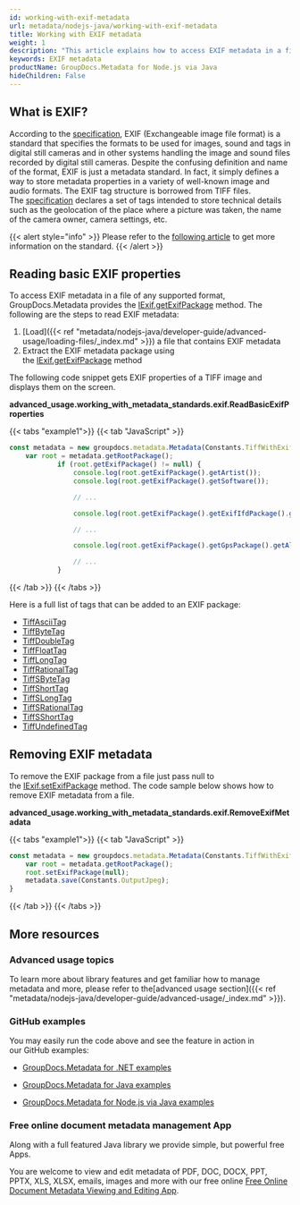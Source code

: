 ```yaml
---
id: working-with-exif-metadata
url: metadata/nodejs-java/working-with-exif-metadata
title: Working with EXIF metadata
weight: 1
description: "This article explains how to access EXIF metadata in a file of any supported format, GroupDocs.Metadata for Java provides the IExif.getExifPackage method."
keywords: EXIF metadata
productName: GroupDocs.Metadata for Node.js via Java
hideChildren: False
---
```

## What is EXIF?

According to the [specification](https://www.exif.org/Exif2-2.PDF), EXIF (Exchangeable image file format) is a standard that specifies the formats to be used for images, sound and tags in digital still cameras and in other systems handling the image and sound files recorded by digital still cameras. Despite the confusing definition and name of the format, EXIF is just a metadata standard. In fact, it simply defines a way to store metadata properties in a variety of well-known image and audio formats. The EXIF tag structure is borrowed from TIFF files. The [specification](https://www.exif.org/Exif2-2.PDF) declares a set of tags intended to store technical details such as the geolocation of the place where a picture was taken, the name of the camera owner, camera settings, etc. 

{{< alert style="info" >}}
Please refer to the [following article](https://en.wikipedia.org/wiki/Exif) to get more information on the standard.
{{< /alert >}}

## Reading basic EXIF properties

To access EXIF metadata in a file of any supported format, GroupDocs.Metadata provides the [IExif.getExifPackage](https://reference.groupdocs.com/metadata/nodejs-java/com.groupdocs.metadata.core/IExif#getExifPackage()) method. The following are the steps to read EXIF metadata:

1.  [Load]({{< ref "metadata/nodejs-java/developer-guide/advanced-usage/loading-files/_index.md" >}}) a file that contains EXIF metadata
2.  Extract the EXIF metadata package using the [IExif.getExifPackage](https://reference.groupdocs.com/metadata/nodejs-java/com.groupdocs.metadata.core/IExif#getExifPackage()) method

The following code snippet gets EXIF properties of a TIFF image and displays them on the screen. 

**advanced\_usage.working\_with\_metadata\_standards.exif.ReadBasicExifProperties**

{{< tabs "example1">}}
{{< tab "JavaScript" >}}
```js
const metadata = new groupdocs.metadata.Metadata(Constants.TiffWithExif);
    var root = metadata.getRootPackage();
            if (root.getExifPackage() != null) {
                console.log(root.getExifPackage().getArtist());
                console.log(root.getExifPackage().getSoftware());

                // ...

                console.log(root.getExifPackage().getExifIfdPackage().getBodySerialNumber());

                // ...

                console.log(root.getExifPackage().getGpsPackage().getAltitude());

                // ...
            }
```
{{< /tab >}}
{{< /tabs >}}


Here is a full list of tags that can be added to an EXIF package:

*   [TiffAsciiTag](https://reference.groupdocs.com/metadata/nodejs-java/com.groupdocs.metadata.core/TiffAsciiTag)
*   [TiffByteTag](https://reference.groupdocs.com/metadata/nodejs-java/com.groupdocs.metadata.core/TiffByteTag)
*   [TiffDoubleTag](https://reference.groupdocs.com/metadata/nodejs-java/com.groupdocs.metadata.core/TiffDoubleTag)
*   [TiffFloatTag](https://reference.groupdocs.com/metadata/nodejs-java/com.groupdocs.metadata.core/TiffFloatTag)
*   [TiffLongTag](https://reference.groupdocs.com/metadata/nodejs-java/com.groupdocs.metadata.core/TiffLongTag)
*   [TiffRationalTag](https://reference.groupdocs.com/metadata/nodejs-java/com.groupdocs.metadata.core/TiffRationalTag)
*   [TiffSByteTag](https://reference.groupdocs.com/metadata/nodejs-java/com.groupdocs.metadata.core/TiffSByteTag)
*   [TiffShortTag](https://reference.groupdocs.com/metadata/nodejs-java/com.groupdocs.metadata.core/TiffShortTag)
*   [TiffSLongTag](https://reference.groupdocs.com/metadata/nodejs-java/com.groupdocs.metadata.core/TiffSLongTag)
*   [TiffSRationalTag](https://reference.groupdocs.com/metadata/nodejs-java/com.groupdocs.metadata.core/TiffSRationalTag)
*   [TiffSShortTag](https://reference.groupdocs.com/metadata/nodejs-java/com.groupdocs.metadata.core/TiffSShortTag)
*   [TiffUndefinedTag](https://reference.groupdocs.com/metadata/nodejs-java/com.groupdocs.metadata.core/TiffUndefinedTag)

## Removing EXIF metadata

To remove the EXIF package from a file just pass null to the [IExif.setExifPackage](https://reference.groupdocs.com/metadata/nodejs-java/com.groupdocs.metadata.core/IExif#setExifPackage(com.groupdocs.metadata.core.ExifPackage)) method. The code sample below shows how to remove EXIF metadata from a file.

**advanced\_usage.working\_with\_metadata\_standards.exif.RemoveExifMetadata**

{{< tabs "example1">}}
{{< tab "JavaScript" >}}
```js
const metadata = new groupdocs.metadata.Metadata(Constants.TiffWithExif);
    var root = metadata.getRootPackage();
    root.setExifPackage(null);
    metadata.save(Constants.OutputJpeg);
}
```
{{< /tab >}}
{{< /tabs >}}

## More resources

### Advanced usage topics

To learn more about library features and get familiar how to manage metadata and more, please refer to the[advanced usage section]({{< ref "metadata/nodejs-java/developer-guide/advanced-usage/_index.md" >}}).

### GitHub examples

You may easily run the code above and see the feature in action in our GitHub examples:

*   [GroupDocs.Metadata for .NET examples](https://github.com/groupdocs-metadata/GroupDocs.Metadata-for-.NET)
    
*   [GroupDocs.Metadata for Java examples](https://github.com/groupdocs-metadata/GroupDocs.Metadata-for-Java)

*   [GroupDocs.Metadata for Node.js via Java examples](https://github.com/groupdocs-metadata/GroupDocs.Metadata-for-Node.js-via-Java)
    

### Free online document metadata management App

Along with a full featured Java library we provide simple, but powerful free Apps.

You are welcome to view and edit metadata of PDF, DOC, DOCX, PPT, PPTX, XLS, XLSX, emails, images and more with our free online [Free Online Document Metadata Viewing and Editing App](https://products.groupdocs.app/metadata).
